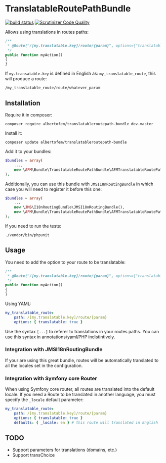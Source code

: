 TranslatableRoutePathBundle
===============

[![build status](https://secure.travis-ci.org/albertofem/TranslatableRoutePathBundle.png)](http://travis-ci.org/albertofem/TranslatableRoutePathBundle) [![Scrutinizer Code Quality](https://scrutinizer-ci.com/g/albertofem/TranslatableRoutePathBundle/badges/quality-score.png?s=aa0a33f6a748865dba19424e56bf57df90f98e94)](https://scrutinizer-ci.com/g/albertofem/TranslatableRoutePathBundle/)

Allows using translations in routes paths:

```php
/**
 * @Route("/[my.translatable.key]/route/{param}", options={"translatable"=true})
 */
public function myAction()
{
}
```

If `my.transatable.key` is defined in English as: `my_translatable_route`, this will produce a route:

```
/my_translatable_route/route/whatever_param
```


Installation
------------

Require it in composer:

    composer require albertofem/translatableroutepath-bundle dev-master

Install it:

    composer update albertofem/translatableroutepath-bundle

Add it to your bundles:

```php
$bundles = array(
    ...,
    new \AFM\Bundle\TranslatableRoutePathBundle\AFMTranslatableRoutePathBundle()
);
```

Additionally, you can use this bundle with `JMSI18nRoutingBundle` in which case you will need to register it before this one:

```php
$bundles = array(
    ...
    new \JMS\I18nRoutingBundle\JMSI18nRoutingBundle(),
    new \AFM\Bundle\TranslatableRoutePathBundle\AFMTranslatableRoutePathBundle()
);
```

If you need to run the tests:

    ./vendor/bin/phpunit

Usage
-----

You need to add the option to your route to be translatable:

```php
/**
 * @Route("/[my.translatable.key]/route/{param}", options={"translatable"=true})
 */
public function myAction()
{
}
```

Using YAML:

```yaml
my_translatable_route:
    path: /[my.translatable.key]/route/{param}
    options: { translatable: true }
```

Use the syntax `[...]` to referer to translations in your routes paths. You can use this syntax in annotations/yaml/PHP indistintively.

### Integration with **JMSI18nRoutingBundle**

If your are using this great bundle, routes will be automatically translated to all the locales set in the configuration.

### Integration with Symfony core Router

When using Symfony core router, all routes are translated into the default locale. If you need a Route to be translated in another language, you must specify the `_locale` default parameter:

```yaml
my_translatable_route:
    path: /[my.translatable.key]/route/{param}
    options: { translatable: true }
    defaults: { _locale: en } # this route will translated in English
```

TODO
----

* Support parameters for translations (domains, etc.)
* Support transChoice